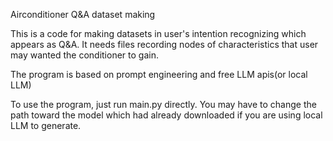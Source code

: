 Airconditioner Q&A dataset making

This is a code for making datasets in user's intention recognizing which appears as Q&A. It needs files recording nodes of characteristics that user may wanted the conditioner to gain.

The program is based on prompt engineering and free LLM apis(or local LLM)

To use the program, just run main.py directly. You may have to change the path toward the model which had already downloaded if you are using local LLM to generate.
